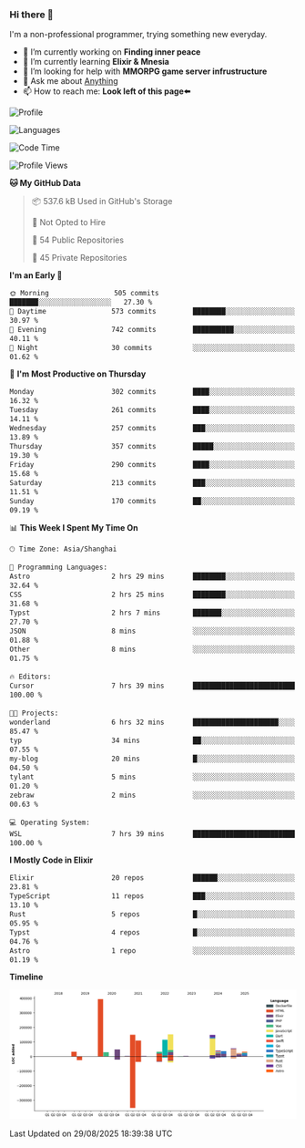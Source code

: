 ### Hi there 👋

I'm a non-professional programmer, trying something new everyday.

<!--
**dyzdyz010/dyzdyz010** is a ✨ _special_ ✨ repository because its `README.md` (this file) appears on your GitHub profile.
-->

- 🔭 I’m currently working on **Finding inner peace**
- 🌱 I’m currently learning **Elixir & Mnesia**
- 🤔 I’m looking for help with **MMORPG game server infrustructure**
- 💬 Ask me about [Anything](https://github.com/dyzdyz010/dyzdyz010/issues)
- 📫 How to reach me: **Look left of this page⬅️**

<!-- - 👯 I’m looking to collaborate on
- 😄 Pronouns: ...
- ⚡ Fun fact: ...
 -->
 
![Profile](https://github-readme-stats.vercel.app/api?username=dyzdyz010&count_private=true&show_icons=true&theme=dracula)

![Languages](https://github-readme-stats.vercel.app/api/top-langs/?username=dyzdyz010&layout=compact&theme=dracula)

<!--START_SECTION:waka-->
![Code Time](http://img.shields.io/badge/Code%20Time-2%2C069%20hrs%2026%20mins-blue)

![Profile Views](http://img.shields.io/badge/Profile%20Views-0-blue)

**🐱 My GitHub Data** 

> 📦 537.6 kB Used in GitHub's Storage 
 > 
> 🚫 Not Opted to Hire
 > 
> 📜 54 Public Repositories 
 > 
> 🔑 45 Private Repositories 
 > 
**I'm an Early 🐤** 

```text
🌞 Morning                505 commits         ███████░░░░░░░░░░░░░░░░░░   27.30 % 
🌆 Daytime                573 commits         ████████░░░░░░░░░░░░░░░░░   30.97 % 
🌃 Evening                742 commits         ██████████░░░░░░░░░░░░░░░   40.11 % 
🌙 Night                  30 commits          ░░░░░░░░░░░░░░░░░░░░░░░░░   01.62 % 
```
📅 **I'm Most Productive on Thursday** 

```text
Monday                   302 commits         ████░░░░░░░░░░░░░░░░░░░░░   16.32 % 
Tuesday                  261 commits         ████░░░░░░░░░░░░░░░░░░░░░   14.11 % 
Wednesday                257 commits         ███░░░░░░░░░░░░░░░░░░░░░░   13.89 % 
Thursday                 357 commits         █████░░░░░░░░░░░░░░░░░░░░   19.30 % 
Friday                   290 commits         ████░░░░░░░░░░░░░░░░░░░░░   15.68 % 
Saturday                 213 commits         ███░░░░░░░░░░░░░░░░░░░░░░   11.51 % 
Sunday                   170 commits         ██░░░░░░░░░░░░░░░░░░░░░░░   09.19 % 
```


📊 **This Week I Spent My Time On** 

```text
🕑︎ Time Zone: Asia/Shanghai

💬 Programming Languages: 
Astro                    2 hrs 29 mins       ████████░░░░░░░░░░░░░░░░░   32.64 % 
CSS                      2 hrs 25 mins       ████████░░░░░░░░░░░░░░░░░   31.68 % 
Typst                    2 hrs 7 mins        ███████░░░░░░░░░░░░░░░░░░   27.70 % 
JSON                     8 mins              ░░░░░░░░░░░░░░░░░░░░░░░░░   01.88 % 
Other                    8 mins              ░░░░░░░░░░░░░░░░░░░░░░░░░   01.75 % 

🔥 Editors: 
Cursor                   7 hrs 39 mins       █████████████████████████   100.00 % 

🐱‍💻 Projects: 
wonderland               6 hrs 32 mins       █████████████████████░░░░   85.47 % 
typ                      34 mins             ██░░░░░░░░░░░░░░░░░░░░░░░   07.55 % 
my-blog                  20 mins             █░░░░░░░░░░░░░░░░░░░░░░░░   04.50 % 
tylant                   5 mins              ░░░░░░░░░░░░░░░░░░░░░░░░░   01.20 % 
zebraw                   2 mins              ░░░░░░░░░░░░░░░░░░░░░░░░░   00.63 % 

💻 Operating System: 
WSL                      7 hrs 39 mins       █████████████████████████   100.00 % 
```

**I Mostly Code in Elixir** 

```text
Elixir                   20 repos            ██████░░░░░░░░░░░░░░░░░░░   23.81 % 
TypeScript               11 repos            ███░░░░░░░░░░░░░░░░░░░░░░   13.10 % 
Rust                     5 repos             █░░░░░░░░░░░░░░░░░░░░░░░░   05.95 % 
Typst                    4 repos             █░░░░░░░░░░░░░░░░░░░░░░░░   04.76 % 
Astro                    1 repo              ░░░░░░░░░░░░░░░░░░░░░░░░░   01.19 % 
```



**Timeline**

![Lines of Code chart](https://raw.githubusercontent.com/dyzdyz010/dyzdyz010/master/assets/bar_graph.png)


 Last Updated on 29/08/2025 18:39:38 UTC
<!--END_SECTION:waka-->
